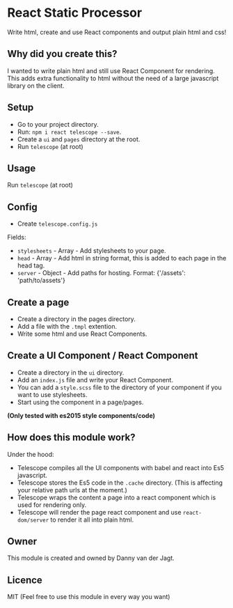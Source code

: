 # React Static Processor
Write html, create and use React components and output plain html and css!


## Why did you create this?
I wanted to write plain html and still use React Component for rendering. This adds extra functionality to html without the need of a large javascript library on the client.

## Setup
- Go to your project directory.
- Run: `npm i react telescope --save`.
- Create a `ui` and `pages` directory at the root.
- Run `telescope` (at root)

## Usage
Run `telescope` (at root)

## Config
* Create `telescope.config.js`

Fields: 

* `stylesheets` - Array - Add stylesheets to your page.
* `head` - Array - Add html in string format, this is added to each page in the head tag.
* `server` - Object - Add paths for hosting. Format: {'/assets': 'path/to/assets'}

## Create a page
- Create a directory in the pages directory.
- Add a file with the `.tmpl` extention.
- Write some html and use React Components.

## Create a UI Component / React Component
- Create a directory in the `ui` directory. 
- Add an `index.js` file and write your React Component.
- You can add a `style.scss` file to the directory of your component if you want to use stylesheets.
- Start using the component in a page/pages.

**(Only tested with es2015 style components/code)**

## How does this module work?
Under the hood: 

* Telescope compiles all the UI components with babel and react into Es5 javascript.
* Telescope stores the Es5 code in the `.cache` directory. (This is affecting your relative path urls at the moment.)
* Telescope wraps the content a page into a react component which is used for rendering only.
* Telescope will render the page react component and use `react-dom/server` to render it all into plain html.

## Owner
This module is created and owned by Danny van der Jagt.

## Licence
MIT (Feel free to use this module in every way you want)
